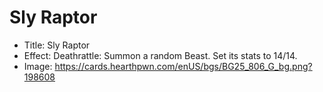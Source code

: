 # Sly Raptor
- Title:  Sly Raptor
- Effect:  Deathrattle: Summon a random Beast. Set its stats to 14/14.
- Image:  https://cards.hearthpwn.com/enUS/bgs/BG25_806_G_bg.png?198608

